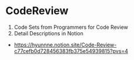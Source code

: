 # CodeReview
1. Code Sets from Programmers for Code Review
2. Detail Descriptions in Notion
- https://hyunnne.notion.site/Code-Review-c77cefb0d728456383fb375e54939815?pvs=4